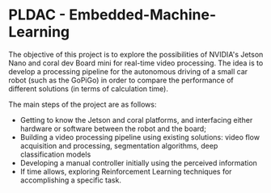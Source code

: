 # PLDAC - Embedded-Machine-Learning
The objective of this project is to explore the possibilities of NVIDIA's Jetson Nano and coral dev Board mini for real-time video processing. The idea is to develop a processing pipeline for the autonomous driving of a small car robot (such as the GoPiGo) in order to compare the performance of different solutions (in terms of calculation time).

The main steps of the project are as follows:
- Getting to know the Jetson and coral platforms, and interfacing either hardware or software between the robot and the board;
- Building a video processing pipeline using existing solutions: video flow acquisition and processing, segmentation algorithms, deep classification models
- Developing a manual controller initially using the perceived information
- If time allows, exploring Reinforcement Learning techniques for accomplishing a specific task.